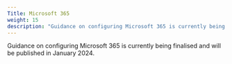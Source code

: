 ```yaml
---
Title: Microsoft 365
weight: 15
description: "Guidance on configuring Microsoft 365 is currently being finalised and will be published in January 2024."
---
```


Guidance on configuring Microsoft 365 is currently being finalised and will be published in January 2024. 